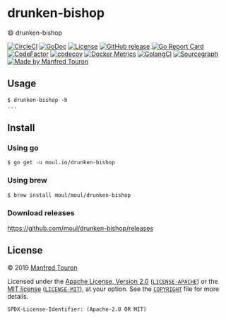 # drunken-bishop

:smile: drunken-bishop

[![CircleCI](https://circleci.com/gh/moul/drunken-bishop.svg?style=shield)](https://circleci.com/gh/moul/drunken-bishop)
[![GoDoc](https://godoc.org/moul.io/drunken-bishop?status.svg)](https://godoc.org/moul.io/drunken-bishop)
[![License](https://img.shields.io/badge/license-Apache--2.0%20%2F%20MIT-%2397ca00.svg)](https://github.com/moul/drunken-bishop/blob/master/COPYRIGHT)
[![GitHub release](https://img.shields.io/github/release/moul/drunken-bishop.svg)](https://github.com/moul/drunken-bishop/releases)
[![Go Report Card](https://goreportcard.com/badge/moul.io/drunken-bishop)](https://goreportcard.com/report/moul.io/drunken-bishop)
[![CodeFactor](https://www.codefactor.io/repository/github/moul/drunken-bishop/badge)](https://www.codefactor.io/repository/github/moul/drunken-bishop)
[![codecov](https://codecov.io/gh/moul/drunken-bishop/branch/master/graph/badge.svg)](https://codecov.io/gh/moul/drunken-bishop)
[![Docker Metrics](https://images.microbadger.com/badges/image/moul/drunken-bishop.svg)](https://microbadger.com/images/moul/drunken-bishop)
[![GolangCI](https://golangci.com/badges/github.com/moul/drunken-bishop.svg)](https://golangci.com/r/github.com/moul/drunken-bishop)
[![Sourcegraph](https://sourcegraph.com/github.com/moul/drunken-bishop/-/badge.svg)](https://sourcegraph.com/github.com/moul/drunken-bishop?badge)
[![Made by Manfred Touron](https://img.shields.io/badge/made%20by-Manfred%20Touron-blue.svg?style=flat)](https://manfred.life/)


## Usage

```console
$ drunken-bishop -h
...
```

## Install

### Using go

```console
$ go get -u moul.io/drunken-bishop
```

### Using brew

```console
$ brew install moul/moul/drunken-bishop
```

### Download releases

https://github.com/moul/drunken-bishop/releases

## License

© 2019 [Manfred Touron](https://manfred.life)

Licensed under the [Apache License, Version 2.0](https://www.apache.org/licenses/LICENSE-2.0) ([`LICENSE-APACHE`](LICENSE-APACHE)) or the [MIT license](https://opensource.org/licenses/MIT) ([`LICENSE-MIT`](LICENSE-MIT)), at your option. See the [`COPYRIGHT`](COPYRIGHT) file for more details.

`SPDX-License-Identifier: (Apache-2.0 OR MIT)`
